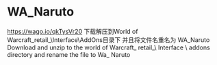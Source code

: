 # WA_Naruto
https://wago.io/qkTysVr20
下载解压到World of Warcraft\_retail_\Interface\AddOns目录下 
并且将文件名重名为   WA_Naruto
Download and unzip to the world of Warcraft_ retail_\ Interface \ addons directory and rename the file to Wa_ Naruto
